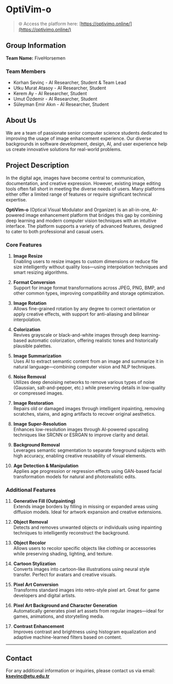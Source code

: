 # OptiVim-o

> 🌐 Access the platform here: [https://optivimo.online/](https://optivimo.online/)

## Group Information
**Team Name:** FiveHorsemen

### Team Members
- Korhan Sevinç - AI Researcher, Student & Team Lead
- Utku Murat Atasoy - AI Researcher, Student  
- Kerem Ay - AI Researcher, Student  
- Umut Özdemir - AI Researcher, Student  
- Süleyman Emir Akın - AI Researcher, Student  

## About Us
We are a team of passionate senior computer science students dedicated to improving the usage of image enhancement experience. Our diverse backgrounds in software development, design, AI, and user experience help us create innovative solutions for real-world problems.

## Project Description
In the digital age, images have become central to communication, documentation, and creative expression. However, existing image editing tools often fall short in meeting the diverse needs of users. Many platforms either offer a limited range of features or require significant technical expertise.

**OptiVim-o** (Optical Visual Modulator and Organizer) is an all-in-one, AI-powered image enhancement platform that bridges this gap by combining deep learning and modern computer vision techniques with an intuitive interface. The platform supports a variety of advanced features, designed to cater to both professional and casual users.

### Core Features

1. **Image Resize**  
   Enabling users to resize images to custom dimensions or reduce file size intelligently without quality loss—using interpolation techniques and smart resizing algorithms.

2. **Format Conversion**  
   Support for image format transformations across JPEG, PNG, BMP, and other common types, improving compatibility and storage optimization.

3. **Image Rotation**  
   Allows fine-grained rotation by any degree to correct orientation or apply creative effects, with support for anti-aliasing and bilinear interpolation.

4. **Colorization**  
   Revives grayscale or black-and-white images through deep learning-based automatic colorization, offering realistic tones and historically plausible palettes.

5. **Image Summarization**  
   Uses AI to extract semantic content from an image and summarize it in natural language—combining computer vision and NLP techniques.

6. **Noise Removal**  
   Utilizes deep denoising networks to remove various types of noise (Gaussian, salt-and-pepper, etc.) while preserving details in low-quality or compressed images.

7. **Image Restoration**  
   Repairs old or damaged images through intelligent inpainting, removing scratches, stains, and aging artifacts to recover original aesthetics.

8. **Image Super-Resolution**  
   Enhances low-resolution images through AI-powered upscaling techniques like SRCNN or ESRGAN to improve clarity and detail.

9. **Background Removal**  
   Leverages semantic segmentation to separate foreground subjects with high accuracy, enabling creative reusability of visual elements.

10. **Age Detection & Manipulation**  
    Applies age progression or regression effects using GAN-based facial transformation models for natural and photorealistic edits.

### Additional Features

11. **Generative Fill (Outpainting)**  
    Extends image borders by filling in missing or expanded areas using diffusion models. Ideal for artwork expansion and creative extensions.

12. **Object Removal**  
    Detects and removes unwanted objects or individuals using inpainting techniques to intelligently reconstruct the background.

13. **Object Recolor**  
    Allows users to recolor specific objects like clothing or accessories while preserving shading, lighting, and texture.

14. **Cartoon Stylization**  
    Converts images into cartoon-like illustrations using neural style transfer. Perfect for avatars and creative visuals.

15. **Pixel Art Conversion**  
    Transforms standard images into retro-style pixel art. Great for game developers and digital artists.

16. **Pixel Art Background and Character Generation**  
    Automatically generates pixel art assets from regular images—ideal for games, animations, and storytelling media.

17. **Contrast Enhancement**  
    Improves contrast and brightness using histogram equalization and adaptive machine-learned filters based on content.

---

## Contact
For any additional information or inquiries, please contact us via email: **ksevinc@etu.edu.tr**
